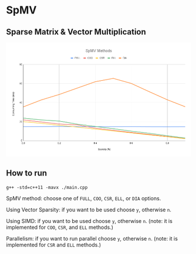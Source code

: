 # SpMV
## Sparse Matrix &amp; Vector Multiplication

![plot](./img.png)

## How to run

`g++ -std=c++11 -mavx ./main.cpp`

SpMV method: choose one of `FULL`, `COO`, `CSR`, `ELL`, or `DIA` options.

Using Vector Sparsity: if you want to be used choose `y`, otherwise `n`.

Using SIMD: if you want to be used choose `y`, otherwise `n`. (note: it is implemented for `COO`, `CSR`, and `ELL` methods.)

Parallelism: if you want to run parallel choose `y`, otherwise `n`. (note: it is implemented for `CSR` and `ELL` methods.)
